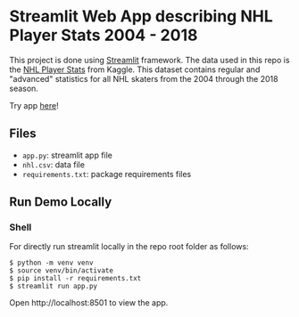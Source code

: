 # Streamlit Web App describing NHL Player Stats 2004 - 2018

This project is done using [Streamlit](https://www.streamlit.io/) framework. The data used in this repo is the [NHL Player Stats](https://www.kaggle.com/datasets/xavya77/nhl04to18/data) from Kaggle. This dataset contains regular and "advanced" statistics for all NHL skaters from the 2004 through the 2018 season.

Try app [here](https://nhlplayersstats.streamlit.app/)!

## Files

- `app.py`: streamlit app file
- `nhl.csv`: data file
- `requirements.txt`: package requirements files

## Run Demo Locally 

### Shell

For directly run streamlit locally in the repo root folder as follows:

```shell
$ python -m venv venv
$ source venv/bin/activate
$ pip install -r requirements.txt
$ streamlit run app.py
```
Open http://localhost:8501 to view the app.
